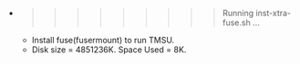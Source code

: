 * >>>>>>>>> Running inst-xtra-fuse.sh ...
  * Install fuse(fusermount) to run TMSU.
  * Disk size = 4851236K. Space Used = 8K.

